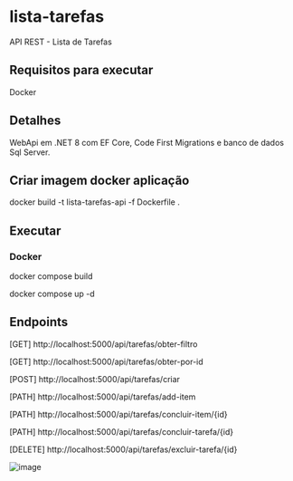 # lista-tarefas
API REST - Lista de Tarefas

## Requisitos para executar
Docker

## Detalhes
WebApi em .NET 8 com EF Core, Code First Migrations e banco de dados Sql Server.

## Criar imagem docker aplicação
docker build -t lista-tarefas-api -f Dockerfile .

## Executar

### Docker
docker compose build

docker compose up -d

## Endpoints

[GET] http://localhost:5000/api/tarefas/obter-filtro

[GET] http://localhost:5000/api/tarefas/obter-por-id

[POST] http://localhost:5000/api/tarefas/criar

[PATH] http://localhost:5000/api/tarefas/add-item

[PATH] http://localhost:5000/api/tarefas/concluir-item/{id}

[PATH] http://localhost:5000/api/tarefas/concluir-tarefa/{id}

[DELETE] http://localhost:5000/api/tarefas/excluir-tarefa/{id}

![image](https://github.com/wallacecosta/lista-tarefas/assets/25742247/4acf9a82-fe34-4db0-839a-d81f6f14327e)
